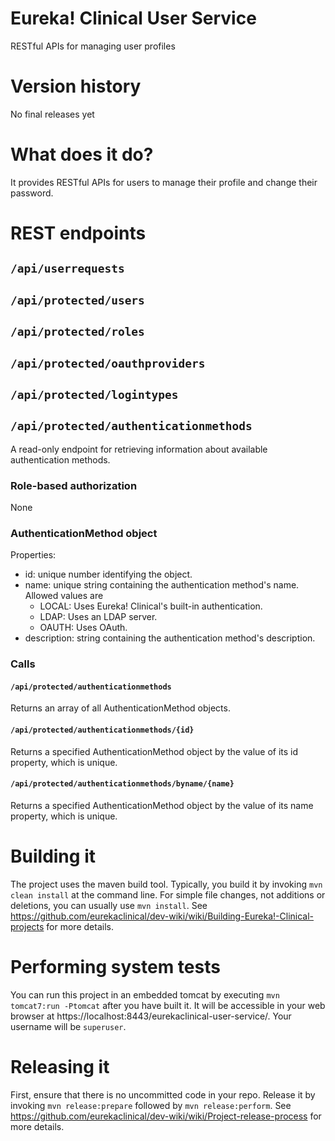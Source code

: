 # Eureka! Clinical User Service
RESTful APIs for managing user profiles

# Version history
No final releases yet

# What does it do?
It provides RESTful APIs for users to manage their profile and change their password.

# REST endpoints
## `/api/userrequests`

## `/api/protected/users`

## `/api/protected/roles`

## `/api/protected/oauthproviders`

## `/api/protected/logintypes`

## `/api/protected/authenticationmethods`
A read-only endpoint for retrieving information about available authentication methods.

### Role-based authorization
None

### AuthenticationMethod object
Properties:
* id: unique number identifying the object.
* name: unique string containing the authentication method's name. Allowed values are
  * LOCAL: Uses Eureka! Clinical's built-in authentication.
  * LDAP: Uses an LDAP server.
  * OAUTH: Uses OAuth.
* description: string containing the authentication method's description.

### Calls
#### `/api/protected/authenticationmethods`
Returns an array of all AuthenticationMethod objects.

#### `/api/protected/authenticationmethods/{id}`
Returns a specified AuthenticationMethod object by the value of its id property, which is unique.

#### `/api/protected/authenticationmethods/byname/{name}`
Returns a specified AuthenticationMethod object by the value of its name property, which is unique.

# Building it
The project uses the maven build tool. Typically, you build it by invoking `mvn clean install` at the command line. For simple file changes, not additions or deletions, you can usually use `mvn install`. See https://github.com/eurekaclinical/dev-wiki/wiki/Building-Eureka!-Clinical-projects for more details.

# Performing system tests
You can run this project in an embedded tomcat by executing `mvn tomcat7:run -Ptomcat` after you have built it. It will be accessible in your web browser at https://localhost:8443/eurekaclinical-user-service/. Your username will be `superuser`.

# Releasing it
First, ensure that there is no uncommitted code in your repo. Release it by invoking `mvn release:prepare` followed by `mvn release:perform`. See https://github.com/eurekaclinical/dev-wiki/wiki/Project-release-process for more details.
